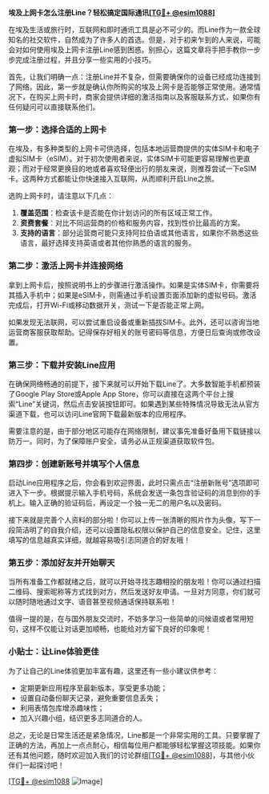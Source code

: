 **埃及上网卡怎么注册Line？轻松搞定国际通讯[[TG💪+ @esim1088](https://t.me/s/esim1088)]**

在埃及生活或旅行时，互联网和即时通讯工具是必不可少的。而Line作为一款全球知名的社交软件，自然成为了许多人的首选。但是，对于初来乍到的人来说，可能会对如何使用埃及上网卡注册Line感到困惑。别担心，这篇文章将手把手教你一步步完成注册过程，并且分享一些实用的小技巧。

首先，让我们明确一点：注册Line并不复杂，但需要确保你的设备已经成功连接到了网络。因此，第一步就是确认你所购买的埃及上网卡是否能够正常使用。通常情况下，在购买上网卡时，商家会提供详细的激活指南以及客服联系方式，如果你有任何疑问可以直接联系他们。

### 第一步：选择合适的上网卡

在埃及，有多种类型的上网卡可供选择，包括本地运营商提供的实体SIM卡和电子虚拟SIM卡（eSIM）。对于初次使用者来说，实体SIM卡可能更容易理解也更直观；而对于经常更换目的地或者喜欢轻便出行的朋友来说，则推荐尝试一下eSIM卡。这两种方式都能让你快速接入互联网，从而顺利开启Line之旅。

选购上网卡时，请注意以下几点：
1. **覆盖范围**：检查该卡是否能在你计划访问的所有区域正常工作。
2. **资费套餐**：对比不同运营商的价格和服务内容，找到性价比最高的方案。
3. **支持的语言**：部分运营商可能只支持阿拉伯语或其他语言，如果你不熟悉这些语言，最好选择支持英语或者其他你熟悉的语言的服务。

### 第二步：激活上网卡并连接网络

拿到上网卡后，按照说明书上的步骤进行激活操作。如果是实体SIM卡，你需要将其插入手机中；如果是eSIM卡，则需通过手机设置页面添加新的虚拟号码。激活完成后，打开Wi-Fi或移动数据开关，测试一下是否能正常上网。

如果发现无法联网，可以尝试重启设备或重新插拔SIM卡。此外，还可以咨询当地运营商客服获取帮助。记得保存好相关的账号密码等信息，方便日后查询或修改设置。

### 第三步：下载并安装Line应用

在确保网络畅通的前提下，接下来就可以开始下载Line了。大多数智能手机都预装了Google Play Store或Apple App Store，你可以直接在这两个平台上搜索“Line”关键词，然后点击安装按钮即可。如果遇到某些特殊情况导致无法从官方渠道下载，也可以访问Line官网下载最新版本的应用程序。

需要注意的是，由于部分地区可能存在网络限制，建议事先准备好备用下载链接以防万一。同时，为了保障账户安全，请务必从正规渠道获取软件包。

### 第四步：创建新账号并填写个人信息

启动Line应用程序之后，你会看到欢迎界面，此时只需点击“注册新账号”选项即可进入下一步。根据提示输入手机号码，系统会发送一条包含验证码的消息到你的手机上。输入正确的验证码后，再设定一个独一无二的用户名以及密码。

接下来就是完善个人资料的部分啦！你可以上传一张清晰的照片作为头像，写下一段简洁明了的自我介绍，还可以设置隐私权限以保护自己的信息安全。记住，这里填写的信息越真实详细，就越容易吸引志同道合的好友哦！

### 第五步：添加好友并开始聊天

当所有准备工作都就绪之后，就可以开始寻找志趣相投的朋友啦！你可以通过扫描二维码、搜索昵称等方式找到对方，然后发送好友申请。一旦对方同意，你们就可以随时随地通过文字、语音甚至视频通话保持联系啦！

值得一提的是，在与国外朋友交流时，不妨多学习一些简单的问候语或者常用短句，这样不仅能让对话更加顺畅，也能给对方留下良好的印象呢！

### 小贴士：让Line体验更佳

为了让自己的Line体验更加丰富有趣，这里还有一些小建议供参考：
- 定期更新应用程序至最新版本，享受更多功能；
- 设置自动备份聊天记录，避免重要信息丢失；
- 利用表情包库增添趣味性；
- 加入兴趣小组，结识更多志同道合的人。

总之，无论是日常生活还是紧急情况，Line都是一个非常实用的工具。只要掌握了正确的方法，再加上一点点耐心，相信每位用户都能够轻松掌握这项技能。如果你还有其他问题，随时欢迎加入我们的讨论群组[[TG💪+ @esim1088](https://t.me/s/esim1088)]，与其他小伙伴们一起探讨吧！

[[TG💪+ @esim1088](https://t.me/s/esim1088) ![Image](https://i.postimg.cc/4NQfJmqS/Snipaste-2025-05-13-00-14-12.png)]